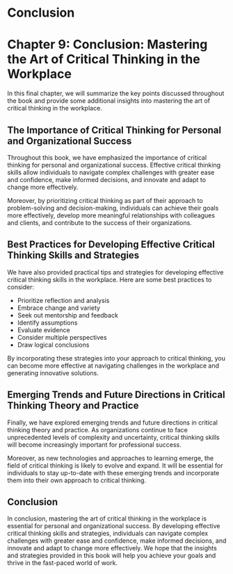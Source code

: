 # Conclusion

Chapter 9: Conclusion: Mastering the Art of Critical Thinking in the Workplace
==============================================================================

In this final chapter, we will summarize the key points discussed throughout the book and provide some additional insights into mastering the art of critical thinking in the workplace.

The Importance of Critical Thinking for Personal and Organizational Success
---------------------------------------------------------------------------

Throughout this book, we have emphasized the importance of critical thinking for personal and organizational success. Effective critical thinking skills allow individuals to navigate complex challenges with greater ease and confidence, make informed decisions, and innovate and adapt to change more effectively.

Moreover, by prioritizing critical thinking as part of their approach to problem-solving and decision-making, individuals can achieve their goals more effectively, develop more meaningful relationships with colleagues and clients, and contribute to the success of their organizations.

Best Practices for Developing Effective Critical Thinking Skills and Strategies
-------------------------------------------------------------------------------

We have also provided practical tips and strategies for developing effective critical thinking skills in the workplace. Here are some best practices to consider:

* Prioritize reflection and analysis
* Embrace change and variety
* Seek out mentorship and feedback
* Identify assumptions
* Evaluate evidence
* Consider multiple perspectives
* Draw logical conclusions

By incorporating these strategies into your approach to critical thinking, you can become more effective at navigating challenges in the workplace and generating innovative solutions.

Emerging Trends and Future Directions in Critical Thinking Theory and Practice
------------------------------------------------------------------------------

Finally, we have explored emerging trends and future directions in critical thinking theory and practice. As organizations continue to face unprecedented levels of complexity and uncertainty, critical thinking skills will become increasingly important for professional success.

Moreover, as new technologies and approaches to learning emerge, the field of critical thinking is likely to evolve and expand. It will be essential for individuals to stay up-to-date with these emerging trends and incorporate them into their own approach to critical thinking.

Conclusion
----------

In conclusion, mastering the art of critical thinking in the workplace is essential for personal and organizational success. By developing effective critical thinking skills and strategies, individuals can navigate complex challenges with greater ease and confidence, make informed decisions, and innovate and adapt to change more effectively. We hope that the insights and strategies provided in this book will help you achieve your goals and thrive in the fast-paced world of work.